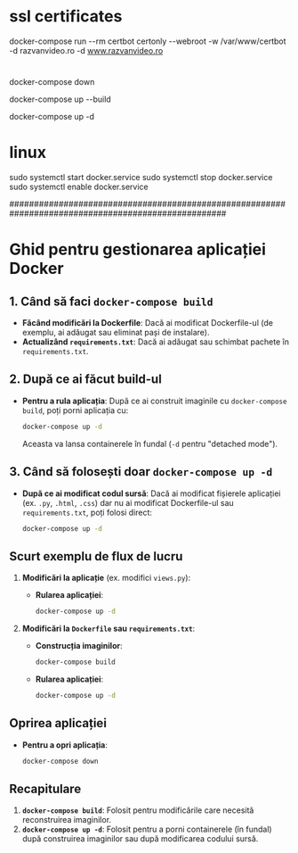 # ssl certificates
docker-compose run --rm certbot certonly --webroot -w /var/www/certbot -d razvanvideo.ro -d www.razvanvideo.ro

#
docker-compose down

docker-compose up --build

docker-compose up -d

# linux
sudo systemctl start docker.service
sudo systemctl stop docker.service
sudo systemctl enable docker.service


####################################################################################################
# Ghid pentru gestionarea aplicației Docker

## 1. Când să faci `docker-compose build`
- **Făcând modificări la Dockerfile**: Dacă ai modificat Dockerfile-ul (de exemplu, ai adăugat sau eliminat pași de instalare).
- **Actualizând `requirements.txt`**: Dacă ai adăugat sau schimbat pachete în `requirements.txt`.

## 2. După ce ai făcut build-ul
- **Pentru a rula aplicația**: După ce ai construit imaginile cu `docker-compose build`, poți porni aplicația cu:
  ```bash
  docker-compose up -d
  ```
  Aceasta va lansa containerele în fundal (`-d` pentru "detached mode").

## 3. Când să folosești doar `docker-compose up -d`
- **După ce ai modificat codul sursă**: Dacă ai modificat fișierele aplicației (ex. `.py`, `.html`, `.css`) dar nu ai modificat Dockerfile-ul sau `requirements.txt`, poți folosi direct:
  ```bash
  docker-compose up -d
  ```

## Scurt exemplu de flux de lucru
1. **Modificări la aplicație** (ex. modifici `views.py`):
   - **Rularea aplicației**:
     ```bash
     docker-compose up -d
     ```

2. **Modificări la `Dockerfile` sau `requirements.txt`**:
   - **Construcția imaginilor**:
     ```bash
     docker-compose build
     ```
   - **Rularea aplicației**:
     ```bash
     docker-compose up -d
     ```

## Oprirea aplicației
- **Pentru a opri aplicația**:
  ```bash
  docker-compose down
  ```

## Recapitulare
1. **`docker-compose build`**: Folosit pentru modificările care necesită reconstruirea imaginilor.
2. **`docker-compose up -d`**: Folosit pentru a porni containerele (în fundal) după construirea imaginilor sau după modificarea codului sursă.
